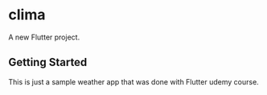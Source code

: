 # clima

A new Flutter project.

## Getting Started

This is just a sample weather app that was done with Flutter udemy course.